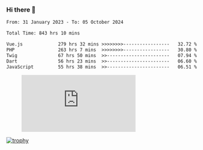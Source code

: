 ### Hi there 👋
<!--START_SECTION:waka-->

```txt
From: 31 January 2023 - To: 05 October 2024

Total Time: 843 hrs 10 mins

Vue.js             279 hrs 32 mins >>>>>>>>-----------------   32.72 %
PHP                263 hrs 7 mins  >>>>>>>>-----------------   30.80 %
Twig               67 hrs 50 mins  >>-----------------------   07.94 %
Dart               56 hrs 23 mins  >>-----------------------   06.60 %
JavaScript         55 hrs 38 mins  >>-----------------------   06.51 %
```

<!--END_SECTION:waka-->
<!-- 
- 🔭 I’m currently working on ...
- 🌱 I’m currently learning ...
- 👯 I’m looking to collaborate on ...
- 🤔 I’m looking for help with ...
- 💬 Ask me about ...
- 📫 How to reach me: ...
- 😄 Pronouns: ...
- ⚡ Fun fact: ... -->


<figure><embed src="https://wakatime.com/share/@jakihanif/43c5af78-a69f-4ced-8cfc-b0822aa9be8f.svg"></embed></figure>

[![trophy](https://github-profile-trophy.vercel.app/?username=jakihanif23&rank=-A,-A)](https://github.com/jakihanif23)
